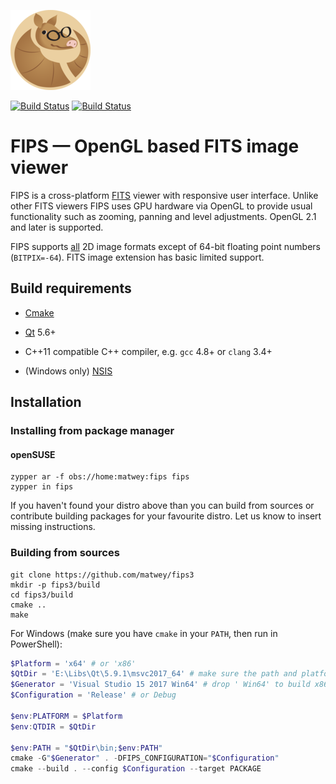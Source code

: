 ![LOGO](/dist/freedesktop/128x128/fips.png)

[![Build Status](https://travis-ci.org/matwey/fips3.svg?branch=master)](https://travis-ci.org/matwey/fips3)
[![Build Status](https://ci.appveyor.com/api/projects/status/github/matwey/fips3?branch=master&svg=true)](https://ci.appveyor.com/project/matwey/fips3)

FIPS — OpenGL based FITS image viewer
=====================================

FIPS is a cross-platform [FITS](https://fits.gsfc.nasa.gov) viewer with
responsive user interface. Unlike other FITS viewers FIPS uses GPU hardware via
OpenGL to provide usual functionality such as zooming, panning and level
adjustments. OpenGL 2.1 and later is supported.

FIPS supports [all](http://archive.stsci.edu/fits/users_guide/) 2D image formats
except of 64-bit floating point numbers (`BITPIX=-64`). FITS image extension has
basic limited support.

Build requirements
------------------

-   [Cmake](https://cmake.org)

-   [Qt](https://www.qt.io) 5.6+

-   C++11 compatible C++ compiler, e.g. `gcc` 4.8+ or `clang` 3.4+

-   (Windows only) [NSIS](http://nsis.sourceforge.net/Main_Page)

Installation
------------

### Installing from package manager

#### openSUSE

~~~~~~~~~~~~~~~~~~~~~~~~~~~~~~~~~~~~~~~~~~~~~~~~~~~~~~~~~~~~~~~~~~~~~~~~~~~~~~~~
zypper ar -f obs://home:matwey:fips fips
zypper in fips
~~~~~~~~~~~~~~~~~~~~~~~~~~~~~~~~~~~~~~~~~~~~~~~~~~~~~~~~~~~~~~~~~~~~~~~~~~~~~~~~

If you haven't found your distro above than you can build from sources or
contribute building packages for your favourite distro. Let us know to insert
missing instructions.

### Building from sources

~~~~~~~~~~~~~~~~~~~~~~~~~~~~~~~~~~~~~~~~~~~~~~~~~~~~~~~~~~~~~~~~~~~~~~~~~~~~~~~~
git clone https://github.com/matwey/fips3
mkdir -p fips3/build
cd fips3/build
cmake ..
make
~~~~~~~~~~~~~~~~~~~~~~~~~~~~~~~~~~~~~~~~~~~~~~~~~~~~~~~~~~~~~~~~~~~~~~~~~~~~~~~~

For Windows (make sure you have `cmake` in your `PATH`, then run in PowerShell):

~~~~~~~~~~~~~~~~~~~~~~~~~~~~~~~~~~~~~~~~~~~~~~~~~~~~~~~~~~~~~~~~~~~~~~powershell
$Platform = 'x64' # or 'x86'
$QtDir = 'E:\Libs\Qt\5.9.1\msvc2017_64' # make sure the path and platform is right
$Generator = 'Visual Studio 15 2017 Win64' # drop ' Win64' to build x86 version
$Configuration = 'Release' # or Debug

$env:PLATFORM = $Platform
$env:QTDIR = $QtDir

$env:PATH = "$QtDir\bin;$env:PATH"
cmake -G"$Generator" . -DFIPS_CONFIGURATION="$Configuration"
cmake --build . --config $Configuration --target PACKAGE
~~~~~~~~~~~~~~~~~~~~~~~~~~~~~~~~~~~~~~~~~~~~~~~~~~~~~~~~~~~~~~~~~~~~~~~~~~~~~~~~

